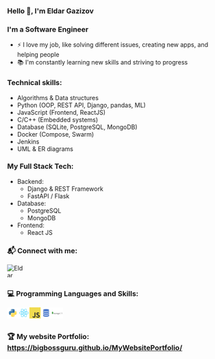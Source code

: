 
### Hello 👋, I'm Eldar Gazizov

### I'm a Software Engineer
- ⚡ I love my job, like solving different issues, creating new apps, and helping people
- 📚 I'm constantly learning new skills and striving to progress


### Technical skills:
- Algorithms & Data structures
- Python (OOP, REST API, Django, pandas, ML)
- JavaScript (Frontend, ReactJS)
- C/C++ (Embedded systems)
- Database (SQLite, PostgreSQL, MongoDB)
- Docker (Compose, Swarm)
- Jenkins
- UML & ER diagrams


### My Full Stack Tech:
- Backend:
  - Django & REST Framework
  - FastAPI / Flask
- Database:
  - PostgreSQL
  - MongoDB
- Frontend:
  - React JS


### 📬 Connect with me:
[<img align="left" src="https://raw.githubusercontent.com/rahuldkjain/github-profile-readme-generator/master/src/images/icons/Social/linked-in-alt.svg" alt="Eldar Gazizov | LinkedIn" height="30" width="40" />][linkedin]

<br />
<br />

### 💻 Programming Languages and Skills:
<img align="left" target="_blank" alt="Python" width="26px" src="https://raw.githubusercontent.com/github/explore/80688e429a7d4ef2fca1e82350fe8e3517d3494d/topics/python/python.png" />
<img align="left" target="_blank" alt="React" width="26px" src="https://raw.githubusercontent.com/github/explore/80688e429a7d4ef2fca1e82350fe8e3517d3494d/topics/react/react.png" />
<img align="left" target="_blank" alt="JavaScript" width="26px" src="https://raw.githubusercontent.com/github/explore/80688e429a7d4ef2fca1e82350fe8e3517d3494d/topics/javascript/javascript.png" />
<img align="left" target="_blank" alt="SQL" width="26px" src="https://raw.githubusercontent.com/github/explore/80688e429a7d4ef2fca1e82350fe8e3517d3494d/topics/sql/sql.png" />
<img align="left" target="_blank" alt="MongoDB" width="26px" src="https://raw.githubusercontent.com/github/explore/80688e429a7d4ef2fca1e82350fe8e3517d3494d/topics/mongodb/mongodb.png" />

<br />
<br />

### 🏆 My website Portfolio: https://bigbossguru.github.io/MyWebsitePortfolio/

[linkedin]: https://www.linkedin.com/in/eldar-gazizov
